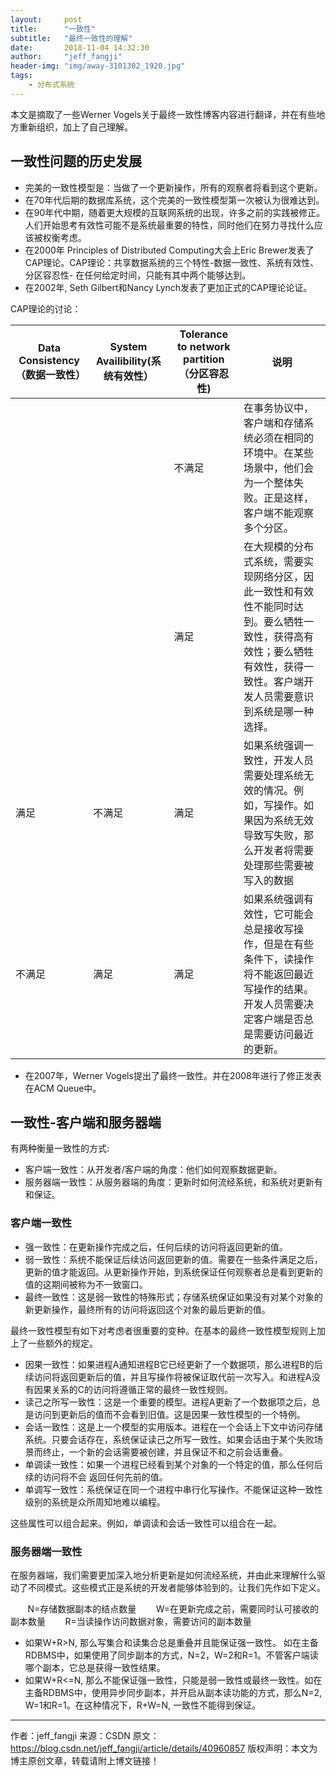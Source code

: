 ```yaml
---
layout:     post
title:      "一致性"
subtitle:   "最终一致性的理解"
date:       2018-11-04 14:32:30
author:     "jeff_fangji"
header-img: "img/away-3101302_1920.jpg"
tags:
    - 分布式系统
---
```

本文是摘取了一些Werner Vogels关于最终一致性博客内容进行翻译，并在有些地方重新组织，加上了自己理解。

## 一致性问题的历史发展
- 完美的一致性模型是：当做了一个更新操作，所有的观察者将看到这个更新。
- 在70年代后期的数据库系统，这个完美的一致性模型第一次被认为很难达到。
- 在90年代中期，随着更大规模的互联网系统的出现，许多之前的实践被修正。人们开始思考有效性可能不是系统最重要的特性，同时他们在努力寻找什么应该被权衡考虑。
- 在2000年 Principles of Distributed Computing大会上Eric Brewer发表了CAP理论。CAP理论：共享数据系统的三个特性-数据一致性、系统有效性、分区容忍性- 在任何给定时间，只能有其中两个能够达到。
- 在2002年, Seth Gilbert和Nancy Lynch发表了更加正式的CAP理论论证。 


CAP理论的讨论：

|Data Consistency（数据一致性）|System Availibility(系统有效性）|Tolerance to network partition（分区容忍性)|说明|
|------|-------|-------------|--------|
|   |  |不满足|在事务协议中，客户端和存储系统必须在相同的环境中。在某些场景中，他们会为一个整体失败。正是这样，客户端不能观察多个分区。|
|   |  |满足  |在大规模的分布式系统，需要实现网络分区，因此一致性和有效性不能同时达到。要么牺牲一致性，获得高有效性；要么牺牲有效性，获得一致性。客户端开发人员需要意识到系统是哪一种选择。|
|满足|不满足|满足|如果系统强调一致性，开发人员需要处理系统无效的情况。例如，写操作。如果因为系统无效导致写失败，那么开发者将需要处理那些需要被写入的数据|
|不满足|满足|满足|如果系统强调有效性，它可能会总是接收写操作，但是在有些条件下，读操作将不能返回最近写操作的结果。开发人员需要决定客户端是否总是需要访问最近的更新。|

-  在2007年，Werner Vogels提出了最终一致性。并在2008年进行了修正发表在ACM Queue中。

## 一致性-客户端和服务器端
有两种衡量一致性的方式:
- 客户端一致性：从开发者/客户端的角度：他们如何观察数据更新。
- 服务器端一致性：从服务器端的角度：更新时如何流经系统，和系统对更新有和保证。

### 客户端一致性
- 强一致性：在更新操作完成之后，任何后续的访问将返回更新的值。
- 弱一致性：系统不能保证后续访问返回更新的值。需要在一些条件满足之后，更新的值才能返回。从更新操作开始，到系统保证任何观察者总是看到更新的值的这期间被称为不一致窗口。
- 最终一致性：这是弱一致性的特殊形式；存储系统保证如果没有对某个对象的新更新操作，最终所有的访问将返回这个对象的最后更新的值。

最终一致性模型有如下对考虑者很重要的变种。在基本的最终一致性模型规则上加上了一些额外的规定。
- 因果一致性：如果进程A通知进程B它已经更新了一个数据项，那么进程B的后续访问将返回更新后的值，并且写操作将被保证取代前一次写入。和进程A没有因果关系的C的访问将遵循正常的最终一致性规则。
- 读己之所写一致性：这是一个重要的模型。进程A更新了一个数据项之后，总是访问到更新后的值而不会看到旧值。这是因果一致性模型的一个特例。
- 会话一致性：这是上一个模型的实用版本。进程在一个会话上下文中访问存储系统。只要会话存在，系统保证读己之所写一致性。如果会话由于某个失败场景而终止，一个新的会话需要被创建，并且保证不和之前会话重叠。
- 单调读一致性：如果一个进程已经看到某个对象的一个特定的值，那么任何后续的访问将不会 返回任何先前的值。
- 单调写一致性：系统保证在同一个进程中串行化写操作。不能保证这种一致性级别的系统是众所周知地难以编程。

这些属性可以组合起来。例如，单调读和会话一致性可以组合在一起。

### 服务器端一致性

在服务器端，我们需要更加深入地分析更新是如何流经系统，并由此来理解什么驱动了不同模式。这些模式正是系统的开发者能够体验到的。让我们先作如下定义。

       N=存储数据副本的结点数量
       W=在更新完成之前，需要同时认可接收的副本数量
       R=当读操作访问数据对象，需要访问的副本数量
      
- 如果W+R>N, 那么写集合和读集合总是重叠并且能保证强一致性。 如在主备RDBMS中，如果使用了同步副本的方式，N=2，W=2和R=1。不管客户端读哪个副本，它总是获得一致性结果。
- 如果W+R<=N, 那么不能保证强一致性，只能是弱一致性或最终一致性。如在主备RDBMS中，使用异步同步副本，并开启从副本读功能的方式，那么N=2, W=1和R=1。在这种情况下，R+W=N, 一致性不能得到保证。

---------------------
作者：jeff_fangji
来源：CSDN
原文：https://blog.csdn.net/jeff_fangji/article/details/40960857
版权声明：本文为博主原创文章，转载请附上博文链接！
